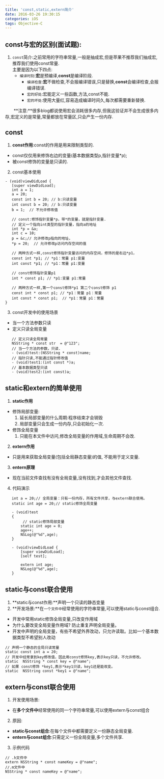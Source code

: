 ```yaml
---
title: 'const,static,extern简介'
date: 2016-03-26 19:30:15
categories: iOS
tags: Objective-C
---
```


## const与宏的区别(面试题):
1. `const`简介:之前常用的字符串常量,一般是抽成宏,但是苹果不推荐我们抽成宏,推荐我们使用const常量.  
   主要是因为以下四点:
   * `编译时刻`:**宏**是预编译,**const**是编译阶段.
      * `编译检查`:**宏**不做检查,不会报编译错误,只是替换,**const**会编译检查,会报编译错误.
      * `宏的好处`:宏能定义一些函数,方法,const不能.
      * `宏的坏处`:使用大量红,容易造成编译时间久,每次都需要重新替换.

<!-- more -->
　　**注意:**很多blog都说使用宏会消耗很多内存,但我这验证并不会生成很多内存,宏定义的是常量,常量都放在常量区,只会产生一份内存.
​    
## const
1. **const作用**:const的作用是用来限制类型的.
* const仅仅用来修饰右边的变量(基本数据类型p,指针变量*p);
* 被const修饰的变量是只读的.
2. const基本使用

 ```objc
 - (void)viewDidLoad {
    [super viewDidLoad];
    int a = 1;
    a = 20;
    const int b = 20; // b:只读变量
    int const b = 20; // b:只读变量
    b = 1;  // 不允许修改值
    
    // const:修饰指针变量*p，带*的变量，就是指针变量.
    // 定义一个指向int类型的指针变量，指向a的地址
    int *p = &a;
    int c = 10;
    p = &c;// 允许修改p指向的地址，
    *p = 20;  // 允许修改p访问内存空间的值
    
    // 两种方式一样,const修饰指针变量访问的内存空间，修饰的是右边*p1，
    const int *p1; // *p1：常量 p1:变量
    int const *p1; // *p1：常量 p1:变量

    // const修饰指针变量p1
    int * const p1; // *p1:变量 p1:常量

    // 两种方式一样,第一个const修饰*p1 第二个const修饰 p1
    const int * const p1; // *p1：常量 p1：常量
    int const * const p1;  // *p1：常量 p1：常量
 }
 ```

3. const开发中的使用场景
* 当一个方法参数只读
* 定义只读全局变量

 ```objc
    // 定义只读全局常量
    NSString * const str  = @"123";
    // 当一个方法的参数，只读.
    - (void)test:(NSString * const)name;
    // 指针只读,不能通过指针修改值
    - (void)test1:(int const *)a;
    // 基本数据类型只读
    - (void)test2:(int const)a;
 ```

## static和extern的简单使用
1. **static作用**
* 修饰局部变量:
     1. 延长局部变量的什么周期:程序结束才会销毁
     2. 局部变量只会生成一份内存,只会初始化一次.
* 修饰全局变量
     1. 只能在本文件中访问,修改全局变量的作用域,生命周期不会改.
2. **extern作用**
* 只是用来获取全局变量(包括全局静态变量)的值, 不能用于定义变量.
3. **entern原理**
* 现在当前文件查找有没有全局变量,没有找到,才会其他文件查找.
4. 代码演示
 ```objc
    int a = 20;// 全局变量：只有一份内存，所有文件共享，与extern联合使用。
    static int age = 20;// static修饰全局变量

    - (void)test
    {
         // static修饰局部变量
        static int age = 0;
        age++;
        NSLog(@"%d",age);
    }

    - (void)viewDidLoad {
        [super viewDidLoad];
        [self test];

        extern int age;
        NSLog(@"%d",age);
    }
 ```

## static与const联合使用
1. **static与const作用:**声明一个只读的静态变量
2. **开发场景:**在`一个文件中`经常使用的字符串常量,可以使用static与const组合.
* 开发中常用static修饰全局变量,只改变作用域
* 为什么要改变全局变量作用域? 防止重复声明全局变量。
* 开发中声明的全局变量，有些不希望外界改动，只允许读取。比如一个基本数据类型不希望别人改动
 ```objc
 // 声明一个静态的全局只读常量
 static const int a = 20;
 // 开发中经常拿到key修改值，因此用const修饰key,表示key只读，不允许修改。
 static  NSString * const key = @"name";
 // 如果 const修饰 *key1,表示*key1只读，key1还是能改变。
 static  NSString const *key1 = @"name";
 ```

## extern与const联合使用
1. 开发使用场景:
* 在**多个文件中**经常使用的同一个字符串常量,可以使用extern与const组合
2. 原因:
* **static与const组合**:在每个文件中都需要定义一份静态全局变量.
* **entern与const组合**:只需定义一份全局变量,多个文件共享.
3. 示例代码
 ```objc
 // .h文件中
 extern NSString * const nameKey = @"name";
 //.m文件中
 NSString * const nameKey = @"name";
 ```


